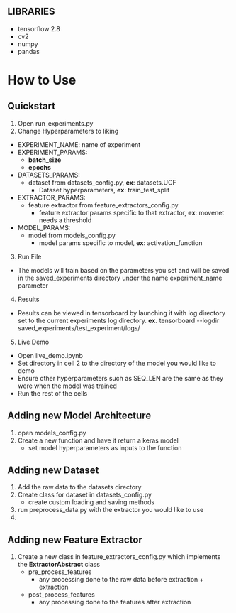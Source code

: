 LIBRARIES
---

- tensorflow 2.8
- cv2
- numpy
- pandas

# How to Use
## Quickstart
1. Open run_experiments.py
2. Change Hyperparameters to liking
- EXPERIMENT_NAME: name of experiment
- EXPERIMENT_PARAMS:
  - **batch_size**
  - **epochs**
- DATASETS_PARAMS:
  - dataset from datasets_config.py, **ex**: datasets.UCF
    - Dataset hyperparameters, **ex**: train\_test\_split
- EXTRACTOR_PARAMS:
  - feature extractor from feature\_extractors\_config.py
    - feature extractor params specific to that extractor, **ex**: movenet needs a threshold
- MODEL_PARAMS:
  - model from models\_config.py
    - model params specific to model, **ex**: activation_function 
3. Run File
- The models will train based on the parameters you set and will be saved in the saved_experiments directory under the name  experiment\_name parameter 
4. Results
- Results can be viewed in tensorboard by launching it with log directory set to the current experiments log directory. **ex.** tensorboard --logdir saved_experiments/test_experiment/logs/
5. Live Demo
- Open live_demo.ipynb
- Set directory in cell 2 to the directory of the model you would like to demo
- Ensure other hyperparameters such as SEQ_LEN are the same as they were when the model was trained
- Run the rest of the cells

## Adding new Model Architecture
1. open models_config.py
2. Create a new function and have it return a keras model
   - set model hyperparameters as inputs to the function
## Adding new Dataset
1. Add the raw data to the datasets directory
2. Create class for dataset in datasets\_config.py
   - create custom loading and saving methods
3. run preprocess_data.py with the extractor you would like to use
4. 
## Adding new Feature Extractor
1. Create a new class in feature\_extractors\_config.py which implements the **ExtractorAbstract** class
   - pre\_process\_features
     - any processing done to the raw data before extraction + extraction
   - post\_process\_features
     - any processing done to the features after extraction
